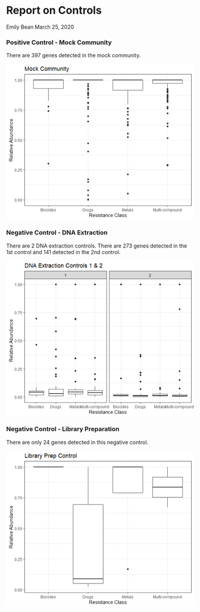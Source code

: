 Report on Controls
================
Emily Bean
March 25, 2020

### Positive Control - Mock Community

There are 397 genes detected in the mock community.

<img src="controlsReport_files/figure-markdown_github/unnamed-chunk-3-1.png" style="display: block; margin: auto;" />

### Negative Control - DNA Extraction

There are 2 DNA extraction controls. There are 273 genes detected in the 1st control and 141 detected in the 2nd control.

<img src="controlsReport_files/figure-markdown_github/unnamed-chunk-5-1.png" style="display: block; margin: auto;" />

### Negative Control - Library Preparation

There are only 24 genes detected in this negative control.

<img src="controlsReport_files/figure-markdown_github/unnamed-chunk-7-1.png" style="display: block; margin: auto;" />
